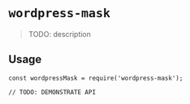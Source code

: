# `wordpress-mask`

> TODO: description

## Usage

```
const wordpressMask = require('wordpress-mask');

// TODO: DEMONSTRATE API
```
